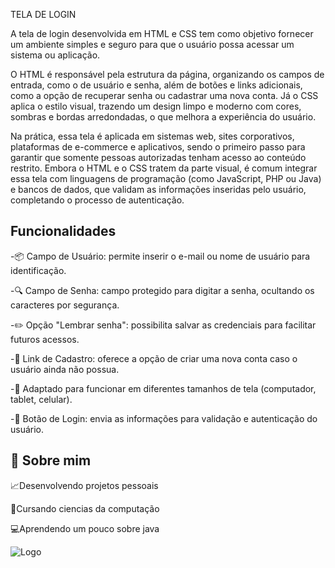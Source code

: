 
TELA DE LOGIN

A tela de login desenvolvida em HTML e CSS tem como objetivo fornecer um ambiente simples e seguro para que o usuário possa acessar um sistema ou aplicação.

O HTML é responsável pela estrutura da página, organizando os campos de entrada, como o de usuário e senha, além de botões e links adicionais, como a opção de recuperar senha ou cadastrar uma nova conta. Já o CSS aplica o estilo visual, trazendo um design limpo e moderno com cores, sombras e bordas arredondadas, o que melhora a experiência do usuário.

Na prática, essa tela é aplicada em sistemas web, sites corporativos, plataformas de e-commerce e aplicativos, sendo o primeiro passo para garantir que somente pessoas autorizadas tenham acesso ao conteúdo restrito. Embora o HTML e o CSS tratem da parte visual, é comum integrar essa tela com linguagens de programação (como JavaScript, PHP ou Java) e bancos de dados, que validam as informações inseridas pelo usuário, completando o processo de autenticação.
## Funcionalidades

-📦 Campo de Usuário: permite inserir o e-mail ou nome de usuário para identificação.

-🔍 Campo de Senha: campo protegido para digitar a senha, ocultando os caracteres por segurança.

-✏️ Opção "Lembrar senha": possibilita salvar as credenciais para facilitar futuros acessos.

-👤 Link de Cadastro: oferece a opção de criar uma nova conta caso o usuário ainda não possua.

-💾 Adaptado para funcionar em diferentes tamanhos de tela (computador, tablet, celular).

-👤 Botão de Login: envia as informações para validação e autenticação do usuário.

## 🚀 Sobre mim
📈Desenvolvendo projetos pessoais

📝Cursando ciencias da computação

💻Aprendendo um pouco sobre java


![Logo](https://i.ibb.co/PsDSD4HN/Login.png)

